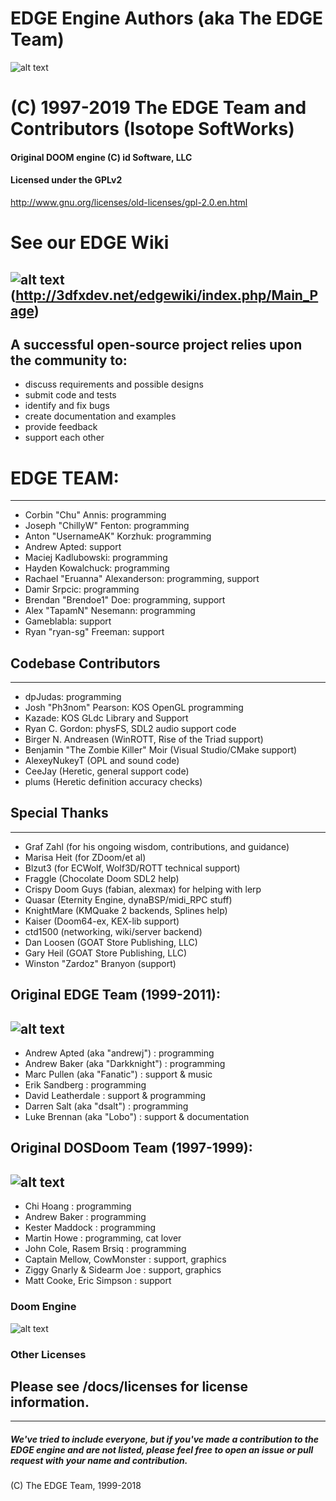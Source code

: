 # EDGE Engine Authors (aka The EDGE Team)
![alt text](http://3dfxdev.net/edgewiki/images/1/18/3DGElogo.gif "Isotope SoftWorks")
# (C) 1997-2019 The EDGE Team and Contributors (Isotope SoftWorks)
#### Original DOOM engine (C) id Software, LLC
#### Licensed under the GPLv2
http://www.gnu.org/licenses/old-licenses/gpl-2.0.en.html
# See our EDGE Wiki 
![alt text](http://3dfxdev.net/edgewiki/images/7/79/Navbar-brand.png "3DGE Wiki")
(http://3dfxdev.net/edgewiki/index.php/Main_Page)
---
## A successful open-source project relies upon the community to:
* discuss requirements and possible designs
* submit code and tests
* identify and fix bugs
* create documentation and examples
* provide feedback
* support each other

# EDGE TEAM:
---
* Corbin "Chu" Annis: programming
* Joseph "ChillyW" Fenton: programming
* Anton "UsernameAK" Korzhuk: programming
* Andrew Apted: support
* Maciej Kadlubowski: programming
* Hayden Kowalchuck: programming
* Rachael "Eruanna" Alexanderson: programming, support
* Damir Srpcic: programming
* Brendan "Brendoe1" Doe: programming, support
* Alex "TapamN" Nesemann: programming
* Gameblabla: support
* Ryan "ryan-sg" Freeman: support

## Codebase Contributors
---
* dpJudas: programming
* Josh "Ph3nom" Pearson: KOS OpenGL programming
* Kazade: KOS GLdc Library and Support
* Ryan C. Gordon: physFS, SDL2 audio support code
* Birger N. Andreasen (WinROTT, Rise of the Triad support)
* Benjamin "The Zombie Killer" Moir (Visual Studio/CMake support)
* AlexeyNukeyT (OPL and sound code)
* CeeJay (Heretic, general support code)
* plums  (Heretic definition accuracy checks)

## Special Thanks
---
* Graf Zahl (for his ongoing wisdom, contributions, and guidance)
* Marisa Heit (for ZDoom/et al)
* Blzut3 (for ECWolf, Wolf3D/ROTT technical support)
* Fraggle (Chocolate Doom SDL2 help)
* Crispy Doom Guys (fabian, alexmax) for helping with lerp
* Quasar (Eternity Engine, dynaBSP/midi_RPC stuff)
* KnightMare (KMQuake 2 backends, Splines help)
* Kaiser (Doom64-ex, KEX-lib support)
* ctd1500 (networking, wiki/server backend)
* Dan Loosen (GOAT Store Publishing, LLC)
* Gary Heil (GOAT Store Publishing, LLC)
* Winston "Zardoz" Branyon (support)

## Original EDGE Team (1999-2011):
![alt text](http://3dfxdev.net/edgewiki/images/f/f6/EDGElogo.jpg "EDGE")
---
* Andrew Apted (aka "andrewj")     : programming
* Andrew Baker (aka "Darkknight")  : programming
* Marc Pullen  (aka "Fanatic")     : support & music
* Erik Sandberg                    : programming
* David Leatherdale                : support & programming
* Darren Salt  (aka "dsalt")       : programming
* Luke Brennan (aka "Lobo")        : support & documentation

## Original DOSDoom Team (1997-1999):
![alt text](http://3dfxdev.net/edgewiki/images/a/ac/DOSDoomlogo.png "DOSDoom")
---
* Chi Hoang                        : programming
* Andrew Baker                     : programming
* Kester Maddock                   : programming
* Martin Howe                      : programming, cat lover
* John Cole, Rasem Brsiq           : programming
* Captain Mellow, CowMonster       : support, graphics
* Ziggy Gnarly & Sidearm Joe       : support, graphics
* Matt Cooke, Eric Simpson         : support

### Doom Engine
![alt text](http://logos-download.com/wp-content/uploads/2016/09/Doom_logo_small.png "(C) id Software, LLC")

### Other Licenses
## Please see /docs/licenses for license information.
 ---
##### We've tried to include everyone, but if you've made a contribution to the EDGE engine and are not listed, please feel free to open an issue or pull request with your name and contribution.

(C) The EDGE Team, 1999-2018
